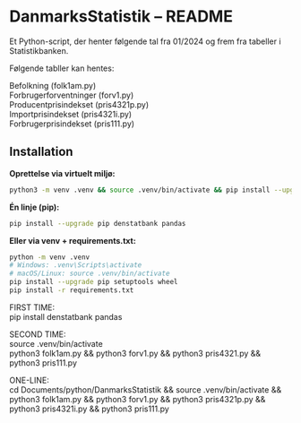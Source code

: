 # DanmarksStatistik – README

Et Python-script, der henter følgende tal fra 01/2024 og frem fra tabeller i Statistikbanken.  

Følgende tabller kan hentes:

Befolkning (folk1am.py)  
Forbrugerforventninger (forv1.py)  
Producentprisindekset (pris4321p.py)  
Importprisindekset (pris4321i.py)  
Forbrugerprisindekset (pris111.py)  

## Installation

**Oprettelse via virtuelt miljø:**
```zsh
python3 -m venv .venv && source .venv/bin/activate && pip install --upgrade pip denstatbank pandas && python3 folk1am.py && python3 forv1.py && python3 pris4321.py && python3 pris111.py
```



**Én linje (pip):**
```bash
pip install --upgrade pip denstatbank pandas 
```

**Eller via venv + requirements.txt:**
```bash
python -m venv .venv
# Windows: .venv\Scripts\activate
# macOS/Linux: source .venv/bin/activate
pip install --upgrade pip setuptools wheel
pip install -r requirements.txt
```




FIRST TIME:  
pip install denstatbank pandas 


SECOND TIME:  
source .venv/bin/activate  
python3 folk1am.py && python3 forv1.py && python3 pris4321.py && python3 pris111.py

ONE-LINE:  
cd Documents/python/DanmarksStatistik && source .venv/bin/activate && python3 folk1am.py && python3 forv1.py && python3 pris4321p.py && python3 pris4321i.py && python3 pris111.py  



